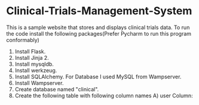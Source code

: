 # Clinical-Trials-Management-System
This is a sample website that stores and displays clinical trials data.
To run the code install the following packages(Prefer Pycharm to run this program conformably)
1. Install Flask.
2. Install Jinja 2.
3. Install mysqldb.
4. Install werkzeug.
5. Install SQLAlchemy.
For Database I used MySQL from Wampserver.
1. Install Wampserver.
2. Create database named "clinical".
3. Create the following table with following column names
    A) user
       Column: 
